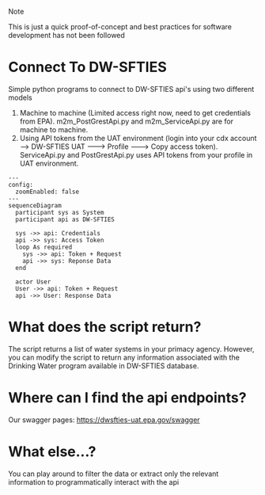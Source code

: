 <!-- Moved this note up to the top and formatted it to highlight it -->
> [!NOTE]
>  This is just a quick proof-of-concept and best practices for software development has not been followed

# Connect To DW-SFTIES
Simple python programs to connect to DW-SFTIES api's using two different models
1. Machine to machine (Limited access right now, need to get credentials from EPA). m2m_PostGrestApi.py and m2m_ServiceApi.py are for machine to machine.
2. Using API tokens from the UAT environment (login into your cdx account --> DW-SFTIES UAT ---> Profile ---> Copy access token). ServiceApi.py and PostGrestApi.py uses API tokens from your profile in UAT environment.

<!-- Added this diagram. Hopefully it helps show how a user vs a machine/system would query the APIs -->
```mermaid
---
config:
  zoomEnabled: false
---
sequenceDiagram
  participant sys as System
  participant api as DW-SFTIES

  sys ->> api: Credentials
  api ->> sys: Access Token
  loop As required
    sys ->> api: Token + Request
    api ->> sys: Reponse Data
  end
  
  actor User
  User ->> api: Token + Request
  api ->> User: Response Data
```

# What does the script return?
The script returns a list of water systems in your primacy agency. However, you can modify the script to return any information associated with the Drinking Water program available in DW-SFTIES database.

# Where can I find the api endpoints?
Our swagger pages: https://dwsfties-uat.epa.gov/swagger

# What else...?
You can play around to filter the data or extract only the relevant information to programmatically interact with the api

